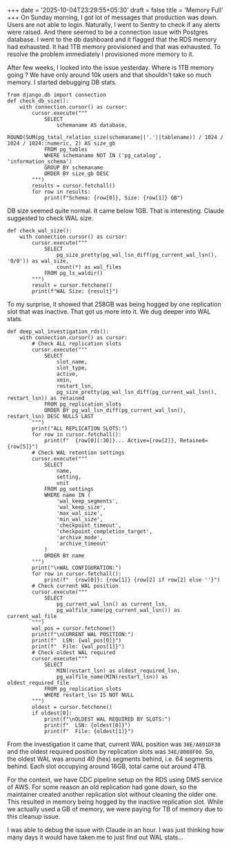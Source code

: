 +++
date = '2025-10-04T23:29:55+05:30'
draft = false
title = 'Memory Full'
+++
On Sunday morning, I got lot of messages that production was down. Users are not able to login. Naturally, I went to Sentry to check if any alerts were raised. And there seemed to be a connection issue with Postgres database. I went to the db dashboard and it flagged that the RDS memory had exhausted. It had 1TB memory provisioned and that was exhausted. To resolve the problem immediately I provisioned more memory to it. 

After few weeks, I looked into the issue yesterday. Where is 1TB memory going ? We have only around 10k users and that shouldn't take so much memory. I started debugging DB stats. 
```
from django.db import connection
def check_db_size():
    with connection.cursor() as cursor:
        cursor.execute("""
            SELECT 
                schemaname AS database,
                ROUND(SUM(pg_total_relation_size(schemaname||'.'||tablename)) / 1024 / 1024 / 1024::numeric, 2) AS size_gb
            FROM pg_tables
            WHERE schemaname NOT IN ('pg_catalog', 'information_schema')
            GROUP BY schemaname
            ORDER BY size_gb DESC
        """)
        results = cursor.fetchall()
        for row in results:
            print(f"Schema: {row[0]}, Size: {row[1]} GB")
```

DB size seemed quite normal. It came below 1GB. That is interesting. Claude suggested to check WAL size. 

```
def check_wal_size():
    with connection.cursor() as cursor:
        cursor.execute("""
            SELECT 
                pg_size_pretty(pg_wal_lsn_diff(pg_current_wal_lsn(), '0/0')) as wal_size,
                count(*) as wal_files 
            FROM pg_ls_waldir()
        """)
        result = cursor.fetchone()
        print(f"WAL Size: {result}")
```

To my surprise, it showed that 258GB was being hogged by one replication slot that was inactive. That got us more into it. We dug deeper into WAL stats. 

```
def deep_wal_investigation_rds():
    with connection.cursor() as cursor:
        # Check ALL replication slots
        cursor.execute("""
            SELECT 
                slot_name,
                slot_type,
                active,
                xmin,
                restart_lsn,
                pg_size_pretty(pg_wal_lsn_diff(pg_current_wal_lsn(), restart_lsn)) as retained
            FROM pg_replication_slots
            ORDER BY pg_wal_lsn_diff(pg_current_wal_lsn(), restart_lsn) DESC NULLS LAST
        """)
        print("ALL REPLICATION SLOTS:")
        for row in cursor.fetchall():
            print(f"  {row[0][:30]}... Active={row[2]}, Retained={row[5]}")
        # Check WAL retention settings
        cursor.execute("""
            SELECT 
                name, 
                setting,
                unit
            FROM pg_settings 
            WHERE name IN (
                'wal_keep_segments', 
                'wal_keep_size', 
                'max_wal_size', 
                'min_wal_size',
                'checkpoint_timeout',
                'checkpoint_completion_target',
                'archive_mode',
                'archive_timeout'
            )
            ORDER BY name
        """)
        print("\nWAL CONFIGURATION:")
        for row in cursor.fetchall():
            print(f"  {row[0]}: {row[1]} {row[2] if row[2] else ''}")
        # Check current WAL position
        cursor.execute("""
            SELECT 
                pg_current_wal_lsn() as current_lsn,
                pg_walfile_name(pg_current_wal_lsn()) as current_wal_file
        """)
        wal_pos = cursor.fetchone()
        print(f"\nCURRENT WAL POSITION:")
        print(f"  LSN: {wal_pos[0]}")
        print(f"  File: {wal_pos[1]}")
        # Check oldest WAL required
        cursor.execute("""
            SELECT 
                MIN(restart_lsn) as oldest_required_lsn,
                pg_walfile_name(MIN(restart_lsn)) as oldest_required_file
            FROM pg_replication_slots
            WHERE restart_lsn IS NOT NULL
        """)
        oldest = cursor.fetchone()
        if oldest[0]:
            print(f"\nOLDEST WAL REQUIRED BY SLOTS:")
            print(f"  LSN: {oldest[0]}")
            print(f"  File: {oldest[1]}")
```

From the investigation it came that, current WAL position was `38E/A801DF30` and the oldest required position by replication slots was `34E/8008F00`. So, the oldest WAL was around 40 (hex) segments behind, i.e. 64 segments behind. Each slot occupying around 16GB, total came out around 4TB.

For the context, we have CDC pipeline setup on the RDS using DMS service of AWS. For some reason an old replication had gone down, so the maintainer created another replication slot without cleaning the older one. This resulted in memory being hogged by the inactive replication slot. While we actually used a GB of memory, we were paying for TB of memory due to this cleanup issue.

I was able to debug the issue with Claude in an hour. I was just thinking how many days it would have taken me to just find out WAL stats...